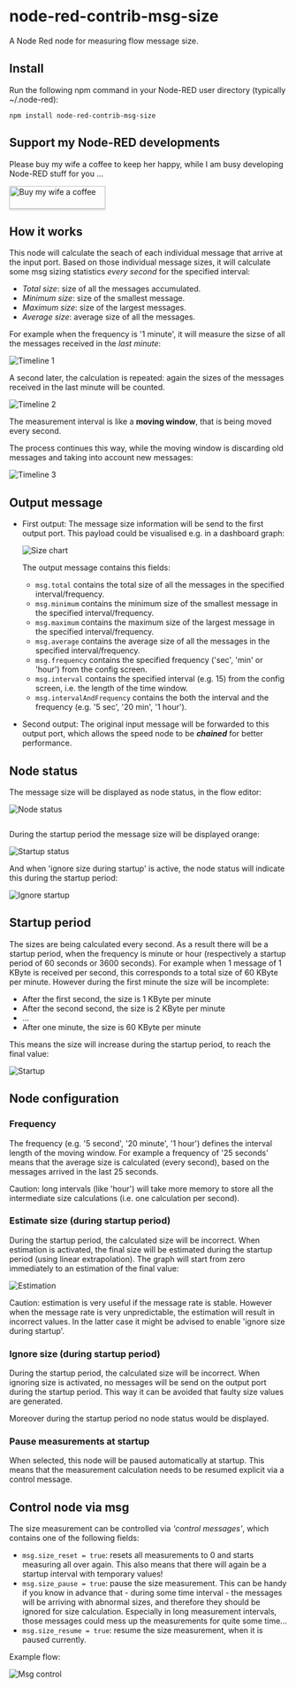 # node-red-contrib-msg-size
A Node Red node for measuring flow message size.

## Install
Run the following npm command in your Node-RED user directory (typically ~/.node-red):
```
npm install node-red-contrib-msg-size
```

## Support my Node-RED developments

Please buy my wife a coffee to keep her happy, while I am busy developing Node-RED stuff for you ...

<a href="https://www.buymeacoffee.com/bartbutenaers" target="_blank"><img src="https://www.buymeacoffee.com/assets/img/custom_images/orange_img.png" alt="Buy my wife a coffee" style="height: 41px !important;width: 174px !important;box-shadow: 0px 3px 2px 0px rgba(190, 190, 190, 0.5) !important;-webkit-box-shadow: 0px 3px 2px 0px rgba(190, 190, 190, 0.5) !important;" ></a>

## How it works
This node will calculate the seach of each individual message that arrive at the input port.  Based on those individual message sizes, it will calculate some msg sizing statistics *every second* for the specified interval:
+ *Total size*: size of all the messages accumulated.
+ *Minimum size*: size of the smallest message.
+ *Maximum size*: size of the largest messages.
+ *Average size*: average size of all the messages.

For example when the frequency is '1 minute', it will measure the sizse of all the messages received in the *last minute*: 

![Timeline 1](https://raw.githubusercontent.com/bartbutenaers/node-red-contrib-msg-speed/master/images/speed1.png)

A second later, the calculation is repeated: again the sizes of the messages received in the last minute will be counted.

![Timeline 2](https://raw.githubusercontent.com/bartbutenaers/node-red-contrib-msg-speed/master/images/speed2.png)

The measurement interval is like a **moving window**, that is being moved every second.

The process continues this way, while the moving window is discarding old messages and taking into account new messages:

![Timeline 3](https://raw.githubusercontent.com/bartbutenaers/node-red-contrib-msg-speed/master/images/speed3.png)

## Output message
+ First output: The message size information will be send to the first output port.  This payload could be visualised e.g. in a dashboard graph:

    ![Size chart](https://raw.githubusercontent.com/bartbutenaers/node-red-contrib-msg-speed/master/images/speed_chart.png)

   The output message contains this fields:
   + `msg.total` contains the total size of all the messages in the specified interval/frequency.
   + `msg.minimum` contains the minimum size of the smallest message in the specified interval/frequency.
   + `msg.maximum` contains the maximum size of the largest message in the specified interval/frequency.
   + `msg.average` contains the average size of all the messages in the specified interval/frequency.
   + `msg.frequency` contains the specified frequency ('sec', 'min' or 'hour') from the config screen.
   + `msg.interval` contains the specified interval (e.g. 15) from the config screen, i.e. the length of the time window.
   + `msg.intervalAndFrequency` contains the both the interval and the frequency (e.g. '5 sec', '20 min', '1 hour').
   
+ Second output: The original input message will be forwarded to this output port, which allows the speed node to be ***chained*** for better performance.

## Node status
The message size will be displayed as node status, in the flow editor:

![Node status](https://raw.githubusercontent.com/bartbutenaers/node-red-contrib-msg-speed/master/images/speed4.png)

```

```

During the startup period the message size will be displayed orange:

![Startup status](https://raw.githubusercontent.com/bartbutenaers/node-red-contrib-msg-speed/master/images/startup_status.png)

And when 'ignore size during startup' is active, the node status will indicate this during the startup period:

![Ignore startup](https://raw.githubusercontent.com/bartbutenaers/node-red-contrib-msg-speed/master/images/startup_ignored.png)

## Startup period
The sizes are being calculated every second.  As a result there will be a startup period, when the frequency is minute or hour (respectively a startup period of 60 seconds or 3600 seconds).
For example when 1 message of 1 KByte is received per second, this corresponds to a total size of 60 KByte per minute.  However during the first minute the size will be incomplete:
+ After the first second, the size is 1 KByte per minute
+ After the second second, the size is 2 KByte per minute
+ ...
+ After one minute, the size is 60 KByte per minute

This means the size will increase during the startup period, to reach the final value:

![Startup](https://raw.githubusercontent.com/bartbutenaers/node-red-contrib-msg-speed/master/images/Startup.png)

## Node configuration

### Frequency
The frequency (e.g. '5 second', '20 minute', '1 hour') defines the interval length of the moving window.
For example a frequency of '25 seconds' means that the average size is calculated (every second), based on the messages arrived in the last 25 seconds.

Caution: long intervals (like 'hour') will take more memory to store all the intermediate size calculations (i.e. one calculation per second).

### Estimate size (during startup period)
During the startup period, the calculated size will be incorrect.  When estimation is activated, the final size will be estimated during the startup period (using linear extrapolation).  The graph will start from zero immediately to an estimation of the final value:

![Estimation](https://raw.githubusercontent.com/bartbutenaers/node-red-contrib-msg-speed/master/images/estimation.png)

Caution: estimation is very useful if the message rate is stable.  However when the message rate is very unpredictable, the estimation will result in incorrect values.  In the latter case it might be advised to enable 'ignore size during startup'.

### Ignore size (during startup period)
During the startup period, the calculated size will be incorrect.  When ignoring size is activated, no messages will be send on the output port during the startup period.  This way it can be avoided that faulty size values are generated.

Moreover during the startup period no node status would be displayed.

### Pause measurements at startup
When selected, this node will be paused automatically at startup.  This means that the measurement calculation needs to be resumed explicit via a control message.

## Control node via msg
The size measurement can be controlled via *'control messages'*, which contains one of the following fields:
+ ```msg.size_reset = true```: resets all measurements to 0 and starts measuring all over again.  This also means that there will again be a startup interval with temporary values!
+ ```msg.size_pause = true```: pause the size measurement.  This can be handy if you know in advance that - during some time interval - the messages will be arriving with abnormal sizes, and therefore they should be ignored for size calculation.  Especially in long measurement intervals, those messages could mess up the measurements for quite some time...
+ ```msg.size_resume = true```: resume the size measurement, when it is paused currently.

Example flow:

![Msg control](https://user-images.githubusercontent.com/14224149/103238862-4641ed80-494c-11eb-9076-cc3673877c57.png)

```

```
